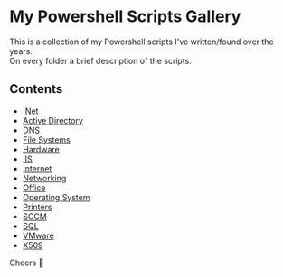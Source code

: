 # My Powershell Scripts Gallery

This is a collection of my Powershell scripts I've written/found over the years.  
On every folder a brief description of the scripts.

## Contents

* [.Net](.Net)
* [Active Directory](Active%20Directory)
* [DNS](DNS)
* [File Systems](File%20Systems)
* [Hardware](Hardware)
* [IIS](IIS)
* [Internet](Internet)
* [Networking](Networking)
* [Office](Office)
* [Operating System](Operating%20System)
* [Printers](Printers)
* [SCCM](SCCM)
* [SQL](SQL)
* [VMware](VMware)
* [X509](X509)

Cheers 🍻
